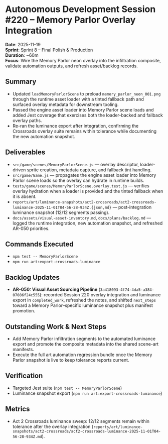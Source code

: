 # Autonomous Development Session #220 – Memory Parlor Overlay Integration

**Date**: 2025-11-19  
**Sprint**: Sprint 8 – Final Polish & Production  
**Duration**: ~60m  
**Focus**: Wire the Memory Parlor neon overlay into the infiltration composite, validate automation outputs, and refresh asset/backlog records.

## Summary
- Updated `loadMemoryParlorScene` to preload `memory_parlor_neon_001.png` through the runtime asset loader with a tinted fallback path and surfaced overlay metadata for downstream tooling.
- Passed the engine asset loader into Memory Parlor scene loads and added Jest coverage that exercises both the loader-backed and fallback overlay paths.
- Re-ran the luminance export after integration, confirming the Crossroads overlay suite remains within tolerance while documenting the new automation snapshot.

## Deliverables
- `src/game/scenes/MemoryParlorScene.js` — overlay descriptor, loader-driven sprite creation, metadata capture, and fallback tint handling.
- `src/game/Game.js` — propagates the engine asset loader into Memory Parlor scene loads so the overlay can hydrate in runtime builds.
- `tests/game/scenes/MemoryParlorScene.overlay.test.js` — verifies overlay hydration when a loader is provided and the tinted fallback when it is absent.
- `reports/art/luminance-snapshots/act2-crossroads/act2-crossroads-luminance-2025-11-01T04-56-28-934Z.{json,md}` — post-integration luminance snapshot (12/12 segments passing).
- `docs/assets/visual-asset-inventory.md`, `docs/plans/backlog.md` — logged the runtime integration, new automation snapshot, and refreshed AR-050 priorities.

## Commands Executed
- `npm test -- MemoryParlorScene`
- `npm run art:export-crossroads-luminance`

## Backlog Updates
- **AR-050: Visual Asset Sourcing Pipeline** (`3a418093-4f74-4da5-a384-07086f24c555`): recorded Session 220 overlay integration and luminance export in `completed_work`, refreshed the notes, and shifted `next_steps` toward a Memory Parlor–specific luminance snapshot plus manifest promotion.

## Outstanding Work & Next Steps
- Add Memory Parlor infiltration segments to the automated luminance export and promote the composite metadata into the shared scene-art manifests.
- Execute the full art automation regression bundle once the Memory Parlor snapshot is live to keep tolerance reports current.

## Verification
- Targeted Jest suite (`npm test -- MemoryParlorScene`)
- Luminance snapshot export (`npm run art:export-crossroads-luminance`)

## Metrics
- Act 2 Crossroads luminance sweep: 12/12 segments remain within tolerance after the overlay integration (`reports/art/luminance-snapshots/act2-crossroads/act2-crossroads-luminance-2025-11-01T04-56-28-934Z.md`).
